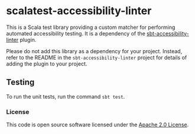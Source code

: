 # scalatest-accessibility-linter

This is a Scala test library providing a custom matcher for performing automated accessibility testing. It is a 
dependency of the [sbt-accessibility-linter](https://www.github.com/hmrc/sbt-accessibility-linter)  plugin.

Please do not add this library as a dependency for your project. Instead, refer to the README in the 
`sbt-accessibility-linter` project for details of adding the plugin to your project.

## Testing

To run the unit tests, run the command `sbt test`.

### License

This code is open source software licensed under the [Apache 2.0 License]("http://www.apache.org/licenses/LICENSE-2.0.html").

